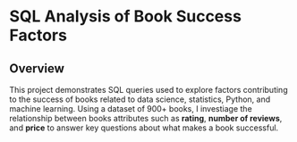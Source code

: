 # SQL Analysis of Book Success Factors

## Overview

This project demonstrates SQL queries used to explore factors contributing to the success of books related to data science, statistics, Python, and machine learning. Using a dataset of 900+ books, I investiage the relationship between books attributes such as **rating**, **number of reviews**, and **price** to answer key questions about what makes a book successful.


